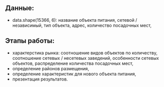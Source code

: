 ## Данные: 
- data.shape(15366, 6): название объекта питания, сетевой / независимый, тип объекта, адрес, количество посадочных мест,


## Этапы работы:
- характерстика рынка: соотношение видов объектов по количеству, соотношение сетевых / несетевых заведений, особенности сетевых объектов,
распределение количества посадочных мест,  
- определение районов размещения,  
- определение характеристик для нового объекта питания,  
- презентация результатов.

